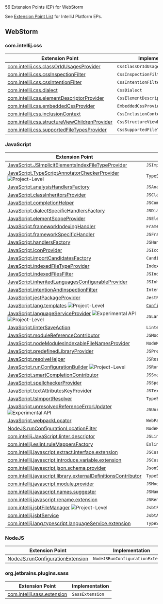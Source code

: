 [//]: # (title: WebStorm Extension Point List)

<!-- Copyright 2000-2021 JetBrains s.r.o. and other contributors. Use of this source code is governed by the Apache 2.0 license that can be found in the LICENSE file. -->

56 Extension Points (EP) for WebStorm

See [Extension Point List](extension_point_list.md) for IntelliJ Platform EPs.

<include src="extension_point_list.md" include-id="ep_list_legend"></include>

## WebStorm

### com.intellij.css

| Extension Point | Implementation |
|-----------------|----------------|
| [com.intellij.css.classOrIdUsagesProvider](https://jb.gg/ipe?extensions=com.intellij.css.classOrIdUsagesProvider) | `CssClassOrIdUsagesProvider` | 
| [com.intellij.css.cssInspectionFilter](https://jb.gg/ipe?extensions=com.intellij.css.cssInspectionFilter) | `CssInspectionFilter` | 
| [com.intellij.css.cssIntentionFilter](https://jb.gg/ipe?extensions=com.intellij.css.cssIntentionFilter) | `CssIntentionFilter` | 
| [com.intellij.css.dialect](https://jb.gg/ipe?extensions=com.intellij.css.dialect) | `CssDialect` | 
| [com.intellij.css.elementDescriptorProvider](https://jb.gg/ipe?extensions=com.intellij.css.elementDescriptorProvider) | `CssElementDescriptorProvider` | 
| [com.intellij.css.embeddedCssProvider](https://jb.gg/ipe?extensions=com.intellij.css.embeddedCssProvider) | `EmbeddedCssProvider` | 
| [com.intellij.css.inclusionContext](https://jb.gg/ipe?extensions=com.intellij.css.inclusionContext) | `CssInclusionContext` | 
| [com.intellij.css.structureViewChildrenProvider](https://jb.gg/ipe?extensions=com.intellij.css.structureViewChildrenProvider) | `CssStructureViewElementsProvider` | 
| [com.intellij.css.supportedFileTypesProvider](https://jb.gg/ipe?extensions=com.intellij.css.supportedFileTypesProvider) | `CssSupportedFileTypesProvider` | 


### JavaScript

| Extension Point | Implementation |
|-----------------|----------------|
| [JavaScript.JSImplicitElementsIndexFileTypeProvider](https://jb.gg/ipe?extensions=JavaScript.JSImplicitElementsIndexFileTypeProvider) | `JSImplicitElementsIndexFileTypeProvider` | 
| [JavaScript.TypeScriptAnnotatorCheckerProvider](https://jb.gg/ipe?extensions=JavaScript.TypeScriptAnnotatorCheckerProvider) ![Project-Level](https://img.shields.io/badge/-Project--Level-yellow) | `TypeScriptAnnotatorCheckerProvider` | 
| [JavaScript.analysisHandlersFactory](https://jb.gg/ipe?extensions=JavaScript.analysisHandlersFactory) | `JSAnalysisHandlersFactory` | 
| [JavaScript.classInheritorsProvider](https://jb.gg/ipe?extensions=JavaScript.classInheritorsProvider) | `JSClassInheritorsProvider` | 
| [JavaScript.completionHelper](https://jb.gg/ipe?extensions=JavaScript.completionHelper) | `JSCompletionHelper` | 
| [JavaScript.dialectSpecificHandlersFactory](https://jb.gg/ipe?extensions=JavaScript.dialectSpecificHandlersFactory) | `JSDialectSpecificHandlersFactory` | 
| [JavaScript.elementScopeProvider](https://jb.gg/ipe?extensions=JavaScript.elementScopeProvider) | `JSElementResolveScopeProvider` | 
| [JavaScript.frameworkIndexingHandler](https://jb.gg/ipe?extensions=JavaScript.frameworkIndexingHandler) | `FrameworkIndexingHandler` | 
| [JavaScript.frameworkSpecificHandler](https://jb.gg/ipe?extensions=JavaScript.frameworkSpecificHandler) | `JSFrameworkSpecificHandler` | 
| [JavaScript.handlersFactory](https://jb.gg/ipe?extensions=JavaScript.handlersFactory) | `JSHandlersFactory` | 
| [JavaScript.iconProvider](https://jb.gg/ipe?extensions=JavaScript.iconProvider) | `JSIconProvider` | 
| [JavaScript.importCandidatesFactory](https://jb.gg/ipe?extensions=JavaScript.importCandidatesFactory) | `CandidatesFactory` | 
| [JavaScript.indexedFileTypeProvider](https://jb.gg/ipe?extensions=JavaScript.indexedFileTypeProvider) | `IndexedFileTypeProvider` | 
| [JavaScript.indexedFilesFilter](https://jb.gg/ipe?extensions=JavaScript.indexedFilesFilter) | `JSIndexedFilesFilterProvider` | 
| [JavaScript.inheritedLanguagesConfigurableProvider](https://jb.gg/ipe?extensions=JavaScript.inheritedLanguagesConfigurableProvider) | `JSInheritedLanguagesConfigurableProvider` | 
| [JavaScript.intentionAndInspectionFilter](https://jb.gg/ipe?extensions=JavaScript.intentionAndInspectionFilter) | `IntentionAndInspectionFilter` | 
| [JavaScript.jestPackageProvider](https://jb.gg/ipe?extensions=JavaScript.jestPackageProvider) | `JestPackageProvider` | 
| [JavaScript.lang.templates](https://jb.gg/ipe?extensions=JavaScript.lang.templates) ![Project-Level](https://img.shields.io/badge/-Project--Level-yellow) | [`Configurable`](upsource:///platform/platform-api/src/com/intellij/openapi/options/Configurable.java) | 
| [JavaScript.languageServiceProvider](https://jb.gg/ipe?extensions=JavaScript.languageServiceProvider) ![Experimental API](https://img.shields.io/badge/-Experimental_API-red) ![Project-Level](https://img.shields.io/badge/-Project--Level-yellow) | `JSLanguageServiceProvider` | 
| [JavaScript.linterSaveAction](https://jb.gg/ipe?extensions=JavaScript.linterSaveAction) | `LinterSaveAction` | 
| [JavaScript.moduleReferenceContributor](https://jb.gg/ipe?extensions=JavaScript.moduleReferenceContributor) | `JSModuleReferenceContributor` | 
| [JavaScript.nodeModulesIndexableFileNamesProvider](https://jb.gg/ipe?extensions=JavaScript.nodeModulesIndexableFileNamesProvider) | `NodeModulesIndexableFileNamesProvider` | 
| [JavaScript.predefinedLibraryProvider](https://jb.gg/ipe?extensions=JavaScript.predefinedLibraryProvider) | `JSPredefinedLibraryProvider` | 
| [JavaScript.resolveHelper](https://jb.gg/ipe?extensions=JavaScript.resolveHelper) | `JSResolveHelper` | 
| [JavaScript.runConfigurationBuilder](https://jb.gg/ipe?extensions=JavaScript.runConfigurationBuilder) ![Project-Level](https://img.shields.io/badge/-Project--Level-yellow) | `JSRunConfigurationBuilder` | 
| [JavaScript.smartCompletionContributor](https://jb.gg/ipe?extensions=JavaScript.smartCompletionContributor) | `JSSmartCompletionContributor` | 
| [JavaScript.spellcheckerProvider](https://jb.gg/ipe?extensions=JavaScript.spellcheckerProvider) | `JSSpellcheckerProvider` | 
| [JavaScript.textAttributesKeyProvider](https://jb.gg/ipe?extensions=JavaScript.textAttributesKeyProvider) | `JSTextAttributeKeysProvider` | 
| [JavaScript.tsImportResolver](https://jb.gg/ipe?extensions=JavaScript.tsImportResolver) | `TypeScriptImportsResolverProvider` | 
| [JavaScript.unresolvedReferenceErrorUpdater](https://jb.gg/ipe?extensions=JavaScript.unresolvedReferenceErrorUpdater) ![Experimental API](https://img.shields.io/badge/-Experimental_API-red) | `JSUnresolvedReferenceErrorUpdater` | 
| [JavaScript.webpackLocator](https://jb.gg/ipe?extensions=JavaScript.webpackLocator) | `WebPackConfigLocator` | 
| [NodeJS.runConfigurationLocationFilter](https://jb.gg/ipe?extensions=NodeJS.runConfigurationLocationFilter) | `NodeRunConfigurationLocationFilter` | 
| [com.intellij.JavaScript.linter.descriptor](https://jb.gg/ipe?extensions=com.intellij.JavaScript.linter.descriptor) | `JSLinterDescriptor` | 
| [com.intellij.eslint.ruleMappersFactory](https://jb.gg/ipe?extensions=com.intellij.eslint.ruleMappersFactory) | `EslintRuleMappersFactory` | 
| [com.intellij.javascript.extract.interface.extension](https://jb.gg/ipe?extensions=com.intellij.javascript.extract.interface.extension) | `JSCustomExtractInterfaceHandler` | 
| [com.intellij.javascript.introduce.variable.extension](https://jb.gg/ipe?extensions=com.intellij.javascript.introduce.variable.extension) | `JSCustomIntroduceVariableHandler` | 
| [com.intellij.javascript.json.schema.provider](https://jb.gg/ipe?extensions=com.intellij.javascript.json.schema.provider) | `JsonSchemaInJavaScriptProvider` | 
| [com.intellij.javascript.library.externalDefinitionsContributor](https://jb.gg/ipe?extensions=com.intellij.javascript.library.externalDefinitionsContributor) | `TypeScriptExternalDefinitionsContributor` | 
| [com.intellij.javascript.module.provider](https://jb.gg/ipe?extensions=com.intellij.javascript.module.provider) | `JSModuleConnectionProvider` | 
| [com.intellij.javascript.names.suggester](https://jb.gg/ipe?extensions=com.intellij.javascript.names.suggester) | `JSNamesSuggester` | 
| [com.intellij.javascript.rename.extension](https://jb.gg/ipe?extensions=com.intellij.javascript.rename.extension) | `JSRenameExtension` | 
| [com.intellij.jsbtFileManager](https://jb.gg/ipe?extensions=com.intellij.jsbtFileManager) ![Project-Level](https://img.shields.io/badge/-Project--Level-yellow) | `JsbtFileManager` | 
| [com.intellij.jsbtService](https://jb.gg/ipe?extensions=com.intellij.jsbtService) | `JsbtApplicationService` | 
| [com.intellij.lang.typescript.languageService.extension](https://jb.gg/ipe?extensions=com.intellij.lang.typescript.languageService.extension) | `TypeScriptServiceExtension` | 
           
### NodeJS

| Extension Point | Implementation |
|-----------------|----------------|
| [NodeJS.runConfigurationExtension](https://jb.gg/ipe?extensions=NodeJS.runConfigurationExtension) | `NodeJSRunConfigurationExtension` | 


### org.jetbrains.plugins.sass

| Extension Point | Implementation |
|-----------------|----------------|
| [com.intellij.sass.extension](https://jb.gg/ipe?extensions=com.intellij.sass.extension) | `SassExtension` | 

